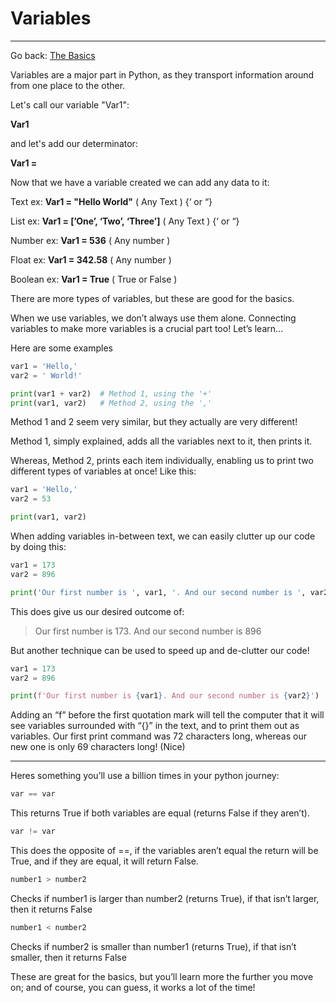 # Variables

---

Go back:    [The Basics](../The%20Basics%20f90e1521060e4f4da6383c736ae2e894.md) 

Variables are a major part in Python, as they transport information around from one place to the other.

Let's call our variable "Var1":

**Var1**

and let's add our determinator:

**Var1 =**

Now that we have a variable created we can add any data to it:

Text         ex: **Var1 = "Hello World"**                    ( Any Text )    {‘ or “}

List          ex: **Var1 = [’One’, ‘Two’, ‘Three’]**     ( Any Text )    {‘ or “}

Number   ex: **Var1 = 536**                                   ( Any number )

Float        ex: **Var1 = 342.58**                              ( Any number )

Boolean   ex: **Var1 = True**                                   ( True or False )

There are more types of variables, but these are good for the basics.

When we use variables, we don’t always use them alone. Connecting variables to make more variables is a crucial part too! Let’s learn…

Here are some examples 

```python
var1 = 'Hello,'
var2 = ' World!'

print(var1 + var2)  # Method 1, using the '+'
print(var1, var2)   # Method 2, using the ','
```

Method 1 and 2 seem very similar, but they actually are very different!

Method 1, simply explained, adds all the variables next to it, then prints it.

Whereas, Method 2, prints each item individually, enabling us to print two different types of variables at once! Like this:

```python
var1 = 'Hello,'
var2 = 53

print(var1, var2)
```

When adding variables in-between text, we can easily clutter up our code by doing this:

```python
var1 = 173
var2 = 896

print('Our first number is ', var1, '. And our second number is ', var2)
```

This does give us our desired outcome of:

> Our first number is 173. And our second number is 896
> 

But another technique can be used to speed up and de-clutter our code!

```python
var1 = 173
var2 = 896

print(f'Our first number is {var1}. And our second number is {var2}')
```

Adding an “f” before the first quotation mark will tell the computer that it will see variables surrounded with “{}” in the text, and to print them out as variables. Our first print command was 72 characters long, whereas our new one is only 69 characters long! (Nice)

---

Heres something you’ll use a billion times in your python journey:

```python
var == var
```

This returns True if both variables are equal (returns False if they aren’t).

```python
var != var
```

This does the opposite of ==, if the variables aren’t equal the return will be True, and if they are equal, it will return False.

```python
number1 > number2
```

Checks if number1 is larger than number2 (returns True), if that isn’t larger, then it returns False

```python
number1 < number2
```

Checks if number2 is smaller than number1 (returns True), if that isn’t smaller, then it returns False

These are great for the basics, but you’ll learn more the further you move on; and of course, you can guess, it works a lot of the time!